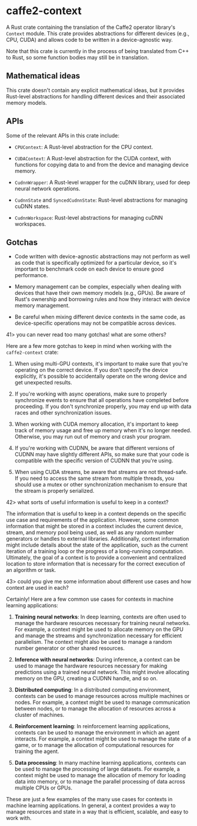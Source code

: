 # caffe2-context

A Rust crate containing the translation of the
Caffe2 operator library's `Context` module. This
crate provides abstractions for different devices
(e.g., CPU, CUDA) and allows code to be written in
a device-agnostic way.

Note that this crate is currently in the process
of being translated from C++ to Rust, so some
function bodies may still be in translation.

## Mathematical ideas

This crate doesn't contain any explicit
mathematical ideas, but it provides Rust-level
abstractions for handling different devices and
their associated memory models.

## APIs

Some of the relevant APIs in this crate include:

- `CPUContext`: A Rust-level abstraction for the
  CPU context.

- `CUDAContext`: A Rust-level abstraction for the
  CUDA context, with functions for copying data to
  and from the device and managing device memory.

- `CudnnWrapper`: A Rust-level wrapper for the
  cuDNN library, used for deep neural network
  operations.

- `CudnnState` and `SyncedCudnnState`: Rust-level
  abstractions for managing cuDNN states.

- `CudnnWorkspace`: Rust-level abstractions for
  managing cuDNN workspaces.

## Gotchas

- Code written with device-agnostic abstractions
  may not perform as well as code that is
  specifically optimized for a particular device,
  so it's important to benchmark code on each
  device to ensure good performance.

- Memory management can be complex, especially
  when dealing with devices that have their own
  memory models (e.g., GPUs). Be aware of Rust's
  ownership and borrowing rules and how they
  interact with device memory management.

- Be careful when mixing different device contexts
  in the same code, as device-specific operations
  may not be compatible across devices.

41> you can never read too many gotchas! what are
some others?

Here are a few more gotchas to keep in mind when
working with the `caffe2-context` crate:

1. When using multi-GPU contexts, it's important
   to make sure that you're operating on the
   correct device. If you don't specify the device
   explicitly, it's possible to accidentally
   operate on the wrong device and get unexpected
   results.

2. If you're working with async operations, make
   sure to properly synchronize events to ensure
   that all operations have completed before
   proceeding. If you don't synchronize properly,
   you may end up with data races and other
   synchronization issues.

3. When working with CUDA memory allocation, it's
   important to keep track of memory usage and
   free up memory when it's no longer
   needed. Otherwise, you may run out of memory
   and crash your program.

4. If you're working with CUDNN, be aware that
   different versions of CUDNN may have slightly
   different APIs, so make sure that your code is
   compatible with the specific version of CUDNN
   that you're using.

5. When using CUDA streams, be aware that streams
   are not thread-safe. If you need to access the
   same stream from multiple threads, you should
   use a mutex or other synchronization mechanism
   to ensure that the stream is properly
   serialized.

42> what sorts of useful information is useful to
keep in a context?

The information that is useful to keep in
a context depends on the specific use case and
requirements of the application. However, some
common information that might be stored in
a context includes the current device, stream, and
memory pool being used, as well as any random
number generators or handles to external
libraries. Additionally, context information might
include details about the state of the
application, such as the current iteration of
a training loop or the progress of a long-running
computation. Ultimately, the goal of a context is
to provide a convenient and centralized location
to store information that is necessary for the
correct execution of an algorithm or task.

43> could you give me some information about
different use cases and how context are used in
each?

Certainly! Here are a few common use cases for
contexts in machine learning applications:

1. **Training neural networks**: In deep learning,
   contexts are often used to manage the hardware
   resources necessary for training neural
   networks. For example, a context might be used
   to allocate memory on the GPU and manage the
   streams and synchronization necessary for
   efficient parallelism. The context might also
   be used to manage a random number generator or
   other shared resources.

2. **Inference with neural networks**: During
   inference, a context can be used to manage the
   hardware resources necessary for making
   predictions using a trained neural
   network. This might involve allocating memory
   on the GPU, creating a CUDNN handle, and so on.

3. **Distributed computing**: In a distributed
   computing environment, contexts can be used to
   manage resources across multiple machines or
   nodes. For example, a context might be used to
   manage communication between nodes, or to
   manage the allocation of resources across
   a cluster of machines.

4. **Reinforcement learning**: In reinforcement
   learning applications, contexts can be used to
   manage the environment in which an agent
   interacts. For example, a context might be used
   to manage the state of a game, or to manage the
   allocation of computational resources for
   training the agent.

5. **Data processing**: In many machine learning
   applications, contexts can be used to manage
   the processing of large datasets. For example,
   a context might be used to manage the
   allocation of memory for loading data into
   memory, or to manage the parallel processing of
   data across multiple CPUs or GPUs.

These are just a few examples of the many use
cases for contexts in machine learning
applications. In general, a context provides a way
to manage resources and state in a way that is
efficient, scalable, and easy to work with.
